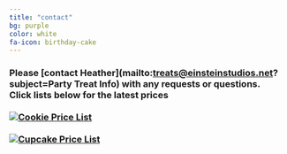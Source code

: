 ```yaml
---
title: "contact"
bg: purple
color: white
fa-icon: birthday-cake
---
```


### Please [contact Heather](mailto:treats@einsteinstudios.net?subject=Party Treat Info) with any requests or questions.<br />Click lists below for the latest prices<br /><br /><a href="/img/price/Cookie Price List 211106.jpg" title="Cookie Price List"><img src="//images.weserv.nl/?url=treats.einsteinstudios.net/img/price/Cookie Price List 211106.jpg&w=350&h=525&output=jpg&q=90" alt="Cookie Price List" /></a><br /><br /><a href="/img/price/Cupcake Price List 211106.jpg" title="Cupcake Price List"><img src="//images.weserv.nl/?url=treats.einsteinstudios.net/img/price/Cupcake Price List 211106.jpg&w=350&h=525&output=jpg&q=90" alt="Cupcake Price List" /></a>
